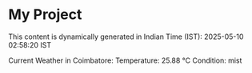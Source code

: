# My Project

This content is dynamically generated in Indian Time (IST): 2025-05-10 02:58:20 IST


Current Weather in Coimbatore:
Temperature: 25.88 °C
Condition: mist
